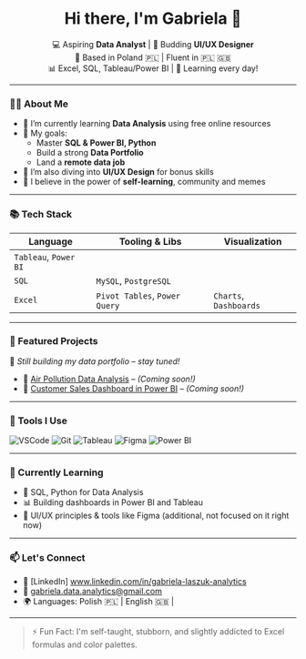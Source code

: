 <h1 align="center">Hi there, I'm Gabriela 👋</h1>

<p align="center">
  💻 Aspiring <strong>Data Analyst</strong> | 🎨 Budding <strong>UI/UX Designer</strong><br>
  📍 Based in Poland 🇵🇱 | Fluent in 🇵🇱 🇬🇧<br>
  📊 Excel, SQL, Tableau/Power BI | 🌱 Learning every day!
</p>

---

### 👩‍💻 About Me

- 🔭 I’m currently learning **Data Analysis** using free online resources
- 🎯 My goals:
  - Master **SQL & Power BI, Python**
  - Build a strong **Data Portfolio**
  - Land a **remote data job**
- 🧠 I’m also diving into **UI/UX Design** for bonus skills
- 🫶 I believe in the power of **self-learning**, community and memes

---

### 📚 Tech Stack

| Language | Tooling & Libs | Visualization |
|----------|----------------|---------------|
| `Tableau`, `Power BI` |
| `SQL` | `MySQL`, `PostgreSQL` |
| `Excel` | `Pivot Tables`, `Power Query` | `Charts`, `Dashboards` |

---

### 🌟 Featured Projects

🚧 *Still building my data portfolio – stay tuned!*

- 📌 [Air Pollution Data Analysis](#) – *(Coming soon!)*  
- 📌 [Customer Sales Dashboard in Power BI](#) – *(Coming soon!)*

---

### 🧰 Tools I Use

![VSCode](https://img.shields.io/badge/-VSCode-007ACC?style=flat-square&logo=visual-studio-code&logoColor=white)
![Git](https://img.shields.io/badge/-Git-F05032?style=flat-square&logo=git&logoColor=white)
![Tableau](https://img.shields.io/badge/-Tableau-E97627?style=flat-square&logo=tableau&logoColor=white)
![Figma](https://img.shields.io/badge/-Figma-000000?style=flat-square&logo=figma&logoColor=white)
![Power BI](https://img.shields.io/badge/-Power%20BI-F2C811?style=flat-square&logo=power-bi&logoColor=black)

---

### 🌱 Currently Learning

- 📘 SQL, Python for Data Analysis
- 📊 Building dashboards in Power BI and Tableau
- 🧠 UI/UX principles & tools like Figma (additional, not focused on it right now)

---

### 📫 Let's Connect

- 🧠 [LinkedIn] www.linkedin.com/in/gabriela-laszuk-analytics
- 💌 gabriela.data.analytics@gmail.com
- 🌍 Languages: Polish 🇵🇱 | English 🇬🇧 | 

---

> ⚡ Fun Fact: I'm self-taught, stubborn, and slightly addicted to Excel formulas and color palettes.
